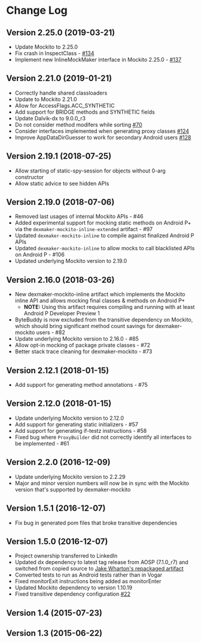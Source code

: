 # Change Log

## Version 2.25.0 (2019-03-21)
- Update Mockito to 2.25.0
- Fix crash in InspectClass - [#134](https://github.com/linkedin/dexmaker/issues/134)
- Implement new InlineMockMaker interface in Mockito 2.25.0 - [#137](https://github.com/linkedin/dexmaker/issues/137)

## Version 2.21.0 (2019-01-21)
- Correctly handle shared classloaders
- Update to Mockito 2.21.0
- Allow for AccessFlags.ACC_SYNTHETIC
- Add support for BRIDGE methods and SYNTHETIC fields
- Update Dalvik-dx to 9.0.0_r3
- Do not consider method modifers while sorting [#70](https://github.com/linkedin/dexmaker/issues/70)
- Consider interfaces implemented when generating proxy classes [#124](https://github.com/linkedin/dexmaker/issues/124)
- Improve AppDataDirGuesser to work for secondary Android users [#128](https://github.com/linkedin/dexmaker/issues/128)

## Version 2.19.1 (2018-07-25)
- Allow starting of static-spy-session for objects without 0-arg constructor
- Allow static advice to see hidden APIs

## Version 2.19.0 (2018-07-06)
- Removed last usages of internal Mockito APIs - #46
- Added experimental support for mocking static methods on Android P+ via the `dexmaker-mockito-inline-extended` artifact - #97
- Updated `dexmaker-mockito-inline` to compile against finalized Android P APIs
- Updated `dexmaker-mockito-inline` to allow mocks to call blacklisted APIs on Android P - #106
- Updated underlying Mockito version to 2.19.0

## Version 2.16.0 (2018-03-26)
- New dexmaker-mockito-inline artifact which implements the Mockito inline API and allows mocking final classes & methods on Android P+
  - **NOTE:** Using this artifact requires compiling and running with at least Android P Developer Preview 1
- ByteBuddy is now excluded from the transitive dependency on Mockito, which should bring significant method count savings for dexmaker-mockito users - #82
- Update underlying Mockito version to 2.16.0 - #85
- Allow opt-in mocking of package private classes - #72
- Better stack trace cleaning for dexmaker-mockito - #73

## Version 2.12.1 (2018-01-15)
- Add support for generating method annotations - #75

## Version 2.12.0 (2018-01-15)
- Update underlying Mockito version to 2.12.0
- Add support for generating static initializers - #57
- Add support for generating if-testz instructions - #58
- Fixed bug where `ProxyBuilder` did not correctly identify all interfaces to be implemented - #61

## Version 2.2.0 (2016-12-09)
- Update underlying Mockito version to 2.2.29
- Major and minor version numbers will now be in sync with the Mockito version that's supported by dexmaker-mockito

## Version 1.5.1 (2016-12-07)
- Fix bug in generated pom files that broke transitive dependencies

## Version 1.5.0 (2016-12-07)

- Project ownership transferred to LinkedIn
- Updated dx dependency to latest tag release from AOSP (7.1.0_r7) and switched from copied source to [Jake Wharton's repackaged artifact](https://github.com/JakeWharton/dalvik-dx)
- Converted tests to run as Android tests rather than in Vogar
- Fixed monitorExit instructions being added as monitorEnter
- Updated Mockito dependency to version 1.10.19
- Fixed transitive dependency configuration [#22](https://github.com/linkedin/dexmaker/issues/22)

## Version 1.4 (2015-07-23)

## Version 1.3 (2015-06-22)
